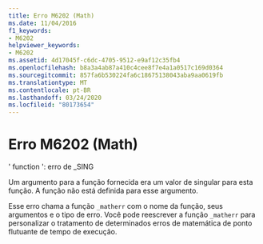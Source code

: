 ```yaml
---
title: Erro M6202 (Math)
ms.date: 11/04/2016
f1_keywords:
- M6202
helpviewer_keywords:
- M6202
ms.assetid: 4d17045f-c6dc-4705-9512-e9af12c35fb4
ms.openlocfilehash: b8a3a4ab87a410c4cee8f7e4a1a0517c169d0364
ms.sourcegitcommit: 857fa6b530224fa6c18675138043aba9aa0619fb
ms.translationtype: MT
ms.contentlocale: pt-BR
ms.lasthandoff: 03/24/2020
ms.locfileid: "80173654"
---
```

# <a name="math-error-m6202"></a>Erro M6202 (Math)

' function ': erro de _SING

Um argumento para a função fornecida era um valor de singular para esta função. A função não está definida para esse argumento.

Esse erro chama a função `_matherr` com o nome da função, seus argumentos e o tipo de erro. Você pode reescrever a função `_matherr` para personalizar o tratamento de determinados erros de matemática de ponto flutuante de tempo de execução.
